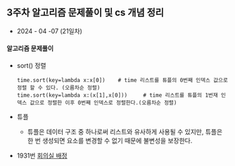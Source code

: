 ## 3주차 알고리즘 문제풀이 및 cs 개념 정리   

* 2024 - 04 -07 (21일차)    

#### 알고리즘 문제풀이 
* sort() 정렬  
    ```
    time.sort(key=lambda x:x[0])    # time 리스트를 튜플의 0번째 인덱스 값으로 정렬 할 수 있다. (오름차순 정렬)
    time.sort(key=lambda x:(x[1],x[0]))     # time 리스트를 튜플의 1번재 인덱스 값으로 정렬한 이후 0번째 인덱스로 정렬한다.(오름차순 정렬)
    ```
* 튜플   
    * 튜플은 데이터 구조 중 하나로써 리스트와 유사하게 사용될 수 있지만, 튜플은 한 번 생성되면 요소를 변경할 수 없기 때문에 불변성을 보장한다.  
    
* 1931번 [회의실 배정]()